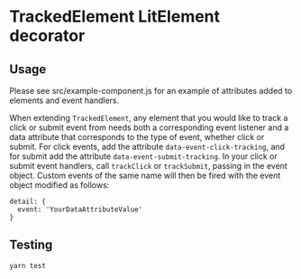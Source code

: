 # TrackedElement LitElement decorator

## Usage

Please see src/example-component.js for an example of attributes added to
elements and event handlers.

When extending `TrackedElement`, any element that you would like to track
a click or submit event from needs both a corresponding event listener and
a data attribute that corresponds to the type of event, whether click or submit.
For click events, add the attribute `data-event-click-tracking`, and for submit
add the attribute `data-event-submit-tracking`. In your click or submit event
handlers, call `trackClick` or `trackSubmit`, passing in the event object.
Custom events of the same name will then be fired with the event object
modified as follows:

```
detail: {
  event: 'YourDataAttributeValue'
}
```

## Testing

`yarn test`
